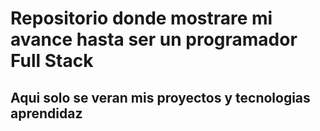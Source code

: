 # Repositorio donde mostrare mi avance hasta ser un programador Full Stack

## Aqui solo se veran mis proyectos y tecnologias aprendidaz

